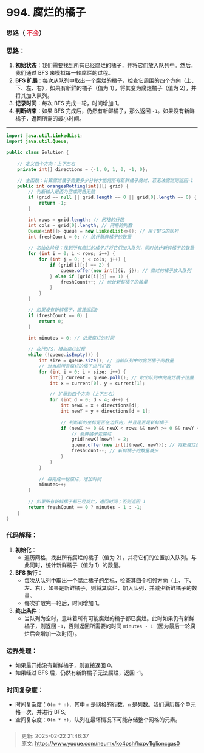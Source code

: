# 994. 腐烂的橘子

### 思路（ <font style="color:#DF2A3F;">不会</font>）
### 思路：
1. **初始状态**：我们需要找到所有已经腐烂的橘子，并将它们放入队列中。然后，我们通过 BFS 来模拟每一轮腐烂的过程。
2. **BFS 扩展**：每次从队列中取出一个腐烂的橘子，检查它周围的四个方向（上、下、左、右），如果有新鲜的橘子（值为 1），将其变为腐烂橘子（值为 2），并将其加入队列。
3. **记录时间**：每次 BFS 完成一轮，时间增加 1。
4. **判断结束**：如果 BFS 完成后，仍然有新鲜橘子，那么返回 `-1`。如果没有新鲜橘子，返回所需的最小时间。

---

```java
import java.util.LinkedList;
import java.util.Queue;

public class Solution {
    
    // 定义四个方向：上下左右
    private int[] directions = {-1, 0, 1, 0, -1, 0};

    // 主函数：计算腐烂橘子需要多少分钟才能将所有新鲜橘子腐烂，若无法腐烂则返回-1
    public int orangesRotting(int[][] grid) {
        // 判断输入是否为空或网格无效
        if (grid == null || grid.length == 0 || grid[0].length == 0) {
            return -1;
        }

        int rows = grid.length; // 网格的行数
        int cols = grid[0].length; // 网格的列数
        Queue<int[]> queue = new LinkedList<>(); // 用于BFS的队列
        int freshCount = 0; // 统计新鲜橘子的数量
        
        // 初始化阶段：找到所有腐烂的橘子并将它们加入队列，同时统计新鲜橘子的数量
        for (int i = 0; i < rows; i++) {
            for (int j = 0; j < cols; j++) {
                if (grid[i][j] == 2) {
                    queue.offer(new int[]{i, j}); // 腐烂的橘子放入队列
                } else if (grid[i][j] == 1) {
                    freshCount++; // 统计新鲜橘子的数量
                }
            }
        }

        // 如果没有新鲜橘子，直接返回0
        if (freshCount == 0) {
            return 0;
        }

        int minutes = 0; // 记录腐烂的时间
        
        // 执行BFS，模拟腐烂过程
        while (!queue.isEmpty()) {
            int size = queue.size(); // 当前队列中的腐烂橘子的数量
            // 对当前所有腐烂的橘子进行扩散
            for (int i = 0; i < size; i++) {
                int[] current = queue.poll(); // 取出队列中的腐烂橘子位置
                int x = current[0], y = current[1];

                // 扩展到四个方向（上下左右）
                for (int d = 0; d < 4; d++) {
                    int newX = x + directions[d];
                    int newY = y + directions[d + 1];
                    
                    // 判断新的坐标是否在边界内，并且是否是新鲜橘子
                    if (newX >= 0 && newX < rows && newY >= 0 && newY < cols && grid[newX][newY] == 1) {
                        // 新鲜橘子变腐烂
                        grid[newX][newY] = 2;
                        queue.offer(new int[]{newX, newY}); // 将新腐烂的橘子加入队列
                        freshCount--; // 新鲜橘子的数量减少
                    }
                }
            }
            
            // 每完成一轮腐烂，增加时间
            minutes++;
        }
        
        // 如果所有新鲜橘子都已经腐烂，返回时间；否则返回-1
        return freshCount == 0 ? minutes - 1 : -1;
    }
}

```

### 代码解释：
1. **初始化**：
    - 遍历网格，找出所有腐烂的橘子（值为 2），并将它们的位置加入队列。与此同时，统计新鲜橘子（值为 1）的数量。
2. **BFS 执行**：
    - 每次从队列中取出一个腐烂橘子的坐标，检查其四个相邻方向（上、下、左、右），如果是新鲜橘子，则将其腐烂，加入队列，并减少新鲜橘子的数量。
    - 每次扩散完一轮后，时间增加 1。
3. **终止条件**：
    - 当队列为空时，意味着所有可能腐烂的橘子都已腐烂。此时如果仍有新鲜橘子，则返回 `-1`，否则返回所需要的时间 `minutes - 1`（因为最后一轮腐烂后会增加一次时间）。

### 边界处理：
+ 如果最开始没有新鲜橘子，则直接返回 0。
+ 如果经过 BFS 后，仍然有新鲜橘子无法腐烂，返回 -1。

### 时间复杂度：
+ 时间复杂度：`O(m * n)`，其中 `m` 是网格的行数，`n` 是列数。我们遍历每个单元格一次，并进行 BFS。
+ 空间复杂度：`O(m * n)`，队列在最坏情况下可能存储整个网格的元素。

### 


> 更新: 2025-02-22 21:46:37  
> 原文: <https://www.yuque.com/neumx/ko4psh/hxpv1lglioncgas0>